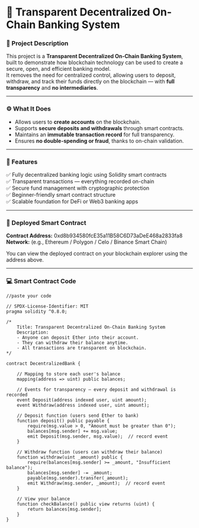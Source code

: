 
# 💠 Transparent Decentralized On-Chain Banking System

### 🧾 Project Description  
This project is a **Transparent Decentralized On-Chain Banking System**, built to demonstrate how blockchain technology can be used to create a secure, open, and efficient banking model.  
It removes the need for centralized control, allowing users to deposit, withdraw, and track their funds directly on the blockchain — with **full transparency** and **no intermediaries**.

---

### ⚙️ What It Does  
- Allows users to **create accounts** on the blockchain.  
- Supports **secure deposits and withdrawals** through smart contracts.  
- Maintains an **immutable transaction record** for full transparency.  
- Ensures **no double-spending or fraud**, thanks to on-chain validation.  

---

### 🌟 Features  
✅ Fully decentralized banking logic using Solidity smart contracts  
✅ Transparent transactions — everything recorded on-chain  
✅ Secure fund management with cryptographic protection  
✅ Beginner-friendly smart contract structure  
✅ Scalable foundation for DeFi or Web3 banking apps  

---

### 🔗 Deployed Smart Contract  
**Contract Address:**  0xd8b934580fcE35a11B58C6D73aDeE468a2833fa8 
**Network:** (e.g., Ethereum / Polygon / Celo / Binance Smart Chain)  

You can view the deployed contract on your blockchain explorer using the address above.

---

### 💻 Smart Contract Code  
```solidity
//paste your code

// SPDX-License-Identifier: MIT
pragma solidity ^0.8.0;

/*
    Title: Transparent Decentralized On-Chain Banking System
    Description:
    - Anyone can deposit Ether into their account.
    - They can withdraw their balance anytime.
    - All transactions are transparent on blockchain.
*/

contract DecentralizedBank {

    // Mapping to store each user's balance
    mapping(address => uint) public balances;

    // Events for transparency — every deposit and withdrawal is recorded
    event Deposit(address indexed user, uint amount);
    event Withdraw(address indexed user, uint amount);

    // Deposit function (users send Ether to bank)
    function deposit() public payable {
        require(msg.value > 0, "Amount must be greater than 0");
        balances[msg.sender] += msg.value;
        emit Deposit(msg.sender, msg.value);  // record event
    }

    // Withdraw function (users can withdraw their balance)
    function withdraw(uint _amount) public {
        require(balances[msg.sender] >= _amount, "Insufficient balance");
        balances[msg.sender] -= _amount;
        payable(msg.sender).transfer(_amount);
        emit Withdraw(msg.sender, _amount);  // record event
    }

    // View your balance
    function checkBalance() public view returns (uint) {
        return balances[msg.sender];
    }
}
